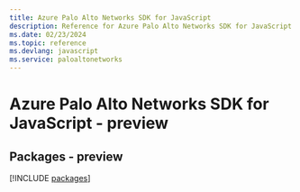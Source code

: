 ```yaml
---
title: Azure Palo Alto Networks SDK for JavaScript
description: Reference for Azure Palo Alto Networks SDK for JavaScript
ms.date: 02/23/2024
ms.topic: reference
ms.devlang: javascript
ms.service: paloaltonetworks
---
```

# Azure Palo Alto Networks SDK for JavaScript - preview
## Packages - preview
[!INCLUDE [packages](palo-alto-networks-index.md)]